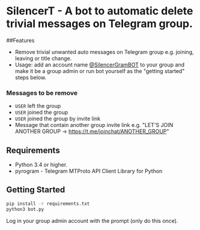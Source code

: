 # SilencerT - A bot to automatic delete trivial messages on Telegram group.

##Features
- Remove trivial unwanted auto messages on Telegram group e.g. joining, leaving or title change.
- Usage: add an account name [@SilencerGramBOT](https://t.me/SilencerGramBOT) to your group and make it be a group admin or run bot yourself as the "getting started" steps below.

### Messages to be remove
- `USER` left the group
- `USER` joined the group
- `USER` joined the group by invite link
- Message that contain another group invite link e.g. "LET'S JOIN ANOTHER GROUP -> https://t.me/joinchat/ANOTHER_GROUP"

## Requirements

- Python 3.4 or higher.
- pyrogram - Telegram MTProto API Client Library for Python

## Getting Started

```bash
pip install -r requirements.txt
python3 bot.py
```
Log in your group admin account with the prompt (only do this once).
